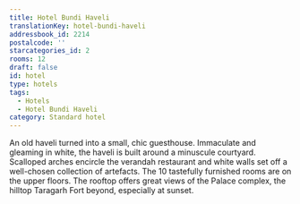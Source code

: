 ```yaml
---
title: Hotel Bundi Haveli
translationKey: hotel-bundi-haveli
addressbook_id: 2214
postalcode: ''
starcategories_id: 2
rooms: 12
draft: false
id: hotel
type: hotels
tags:
  - Hotels
  - Hotel Bundi Haveli
category: Standard hotel
---
```

An old haveli turned into a small, chic guesthouse. Immaculate and gleaming in white, the haveli is built around a minuscule courtyard. Scalloped arches encircle the verandah restaurant and white walls set off a well-chosen collection of artefacts. The 10 tastefully furnished rooms are on the upper floors. The rooftop offers great views of the Palace complex, the hilltop Taragarh Fort beyond, especially at sunset. 